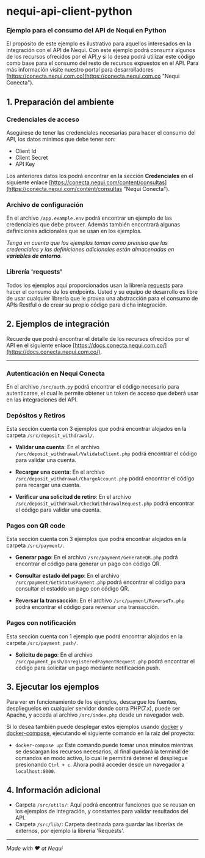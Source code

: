 # nequi-api-client-python #

### Ejemplo para el consumo del API de Nequi en Python  ###

El propósito de este ejemplo es ilustrativo para aquellos interesados en la integración con el API de Nequi. Con este ejemplo podrá consumir algunos de los recursos ofrecidos por el API,y si lo desea podrá utilizar este código como base para el consumo del resto de recursos expuestos en el API. Para más información visite nuestro portal para desarrolladores [https://conecta.nequi.com.co](https://conecta.nequi.com.co "Nequi Conecta").

## 1. Preparación del ambiente

### Credenciales de acceso

Asegúrese de tener las credenciales necesarias para hacer el consumo del API, los datos mínimos que debe tener son:
- Client Id
- Client Secret
- API Key

Los anteriores datos los podrá encontrar en la sección **Credenciales** en el siguiente enlace [https://conecta.nequi.com/content/consultas](https://conecta.nequi.com/content/consultas "Nequi Conecta").

### Archivo de configuración

En el archivo ```/app.example.env``` podrá encontrar un ejemplo de las credenciales que debe proveer. Además también encontrará algunas definiciones adicionales que se usan en los ejemplos.

*Tenga en cuenta que los ejemplos toman como premisa que las credenciales y las definiciones adicionales están almacenadas en **variables de entorno**.*

### Librería 'requests'

Todos los ejemplos aquí proporcionados usan la librería [requests](https://pypi.org/project/requests/) para hacer el consumo de los endpoints. Usted y su equipo de desarrollo es libre de usar cualquier librería que le provea una abstracción para el consumo de APIs Restful o de crear su propio código para dicha integración.

## 2. Ejemplos de integración

Recuerde que podrá encontrar el detalle de los recursos ofrecidos por el API en el siguiente enlace [https://docs.conecta.nequi.com.co/](https://docs.conecta.nequi.com.co/).


--------

### Autenticación en Nequi Conecta

En el archivo ```/src/auth.py``` podrá encontrar el código necesario para autenticarse, el cual le permite obtener un token de acceso que deberá usar en las integraciones del API.

### Depósitos y Retiros

Esta sección cuenta con 3 ejemplos que podrá encontrar alojados en la carpeta ```/src/deposit_withdrawal/```.

- **Validar una cuenta**: En el archivo ```/src/deposit_withdrawal/ValidateClient.php``` podrá encontrar el código para validar una cuenta.

- **Recargar una cuenta**: En el archivo ```/src/deposit_withdrawal/ChargeAccount.php``` podrá encontrar el código para recargar una cuenta.

- **Verificar una solicitud de retiro**: En el archivo ```/src/deposit_withdrawal/CheckWithdrawalRequest.php``` podrá encontrar el código para validar una cuenta.

### Pagos con QR code

Esta sección cuenta con 3 ejemplos que podrá encontrar alojados en la carpeta ```/src/payment/```.

- **Generar pago**: En el archivo ```/src/payment/GenerateQR.php``` podrá encontrar el código para generar un pago con código QR.

- **Consultar estado del pago**: En el archivo ```/src/payment/GetStatusPayment.php``` podrá encontrar el código para consultar el estaddo un pago con código QR.

- **Reversar la transacción**: En el archivo ```/src/payment/ReverseTx.php``` podrá encontrar el código para reversar una transacción.

### Pagos con notificación

Esta sección cuenta con 1 ejemplo que podrá encontrar alojados en la carpeta ```/src/payment_push/```.

- **Solicitu de pago**: En el archivo ```/src/payment_push/UnregisteredPaymentRequest.php``` podrá encontrar el código para solicitar un pago mediante notificación push.

## 3. Ejecutar los ejemplos

Para ver en funcionamiento de los ejemplos, descargue los fuentes, desplieguelos en cualquier servidor donde corra PHP(7.x), puede ser Apache, y acceda al archivo ```/src/index.php``` desde un navegador web.

Si lo desea también puede desplegar estos ejemplos usando [docker](https://www.docker.com/) y [docker-compose](https://docs.docker.com/compose/), ejecutando el siguiente comando en la raíz del proyecto:
- ```docker-compose up```: Este comando puede tomar unos minutos mientras se descargan los recursos necesarios, al final quedará la terminal de comandos en modo activo, lo cual le permitirá detener el despliegue presionando ```Ctrl + c```. Ahora podrá acceder desde un navegador a ```localhost:8000```.

## 4. Información adicional

- Carpeta ```/src/utils/```: Aquí podrá encontrar funciones que se reusan en los ejemplos de integración, y constantes para validar resultados del API.
- Carpeta ```/src/lib/```: Carpeta destinada para guardar las librerías de externos, por ejemplo la librería 'Requests'.

----------
*Made with ♥ at Nequi*
